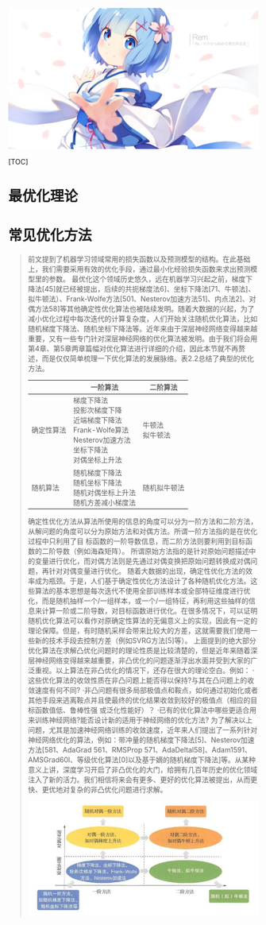 ![异世界.png](./res/other/异世界蕾姆_1.png)

[TOC]

# 最优化理论

# 常见优化方法

>前文提到了机器学习领域常用的损失函数以及预测模型的结构。在此基础上，我们需要采用有效的优化手段，通过最小化经验损失函数来求出预测模型里的参数。
>最优化这个领域历史悠久，远在机器学习兴起之前，梯度下降法[45]就已经被提出，后续的共扼梯度法6]、坐标下降法[71、牛顿法]、拟牛顿法）、Frank-Wolfe方法[501、Nesterov加速方法51]、内点法2]、对偶方法58]等其他确定性优化算法也被陆续发明。随着大数据的兴起，为了减小优化过程中每次迭代的计算复杂度，人们开始关注随机优化算法，比如随机梯度下降法、随机坐标下降法等。近年来由于深层神经网络变得越来越重要，又有一些专门针对深层神经网络的优化算法被发明。由于我们将会用第4章、第5章两章篇幅对优化算法进行详细的介绍，因此本节就不再赘述，而是仅仅简单梳理一下优化算法的发展脉络。表2.2总结了典型的优化方法。
>
>|            | 一阶算法                                                     | 二阶算法             |
>| ---------- | ------------------------------------------------------------ | -------------------- |
>| 确定性算法 | 梯度下降法<br />投影次梯度下降<br />近端梯度下降法<br />Frank-Wolfe算法<br />Nesterov加速方法<br />坐标下降法<br />对偶坐标上升法 | 牛顿法<br />拟牛顿法 |
>| 随机算法   | 随机梯度下降法<br />随机坐标下降法<br />随机对偶坐标上升法<br />随机方差减小梯度法 | 随机拟牛顿法         |
>
>确定性优化方法从算法所使用的信息的角度可以分为一阶方法和二阶方法，从解问题的角度可以分为原始方法和对偶方法。所谓一阶方法指的是在优化过程中只利用了目    标函数的一阶导数信息，而二阶方法则要利用到目标函数的二阶导数（例如海森矩阵）。
>    所谓原始方法指的是针对原始问题描述中的变量进行优化，而对偶方法则是先通过对偶变换把原始问题转换成对偶问题，再针对对偶变量进行优化。
>    随着大数据的出现，确定性优化方法的效率成为瓶颈。于是，人们基于确定性优化方法设计了各种随机优化方法。这些算法的基本思想是每次迭代不使用全部训练样本或全部特征维度进行优化，而是随机抽样一个/一组样本，或一个/一组特征，再利用这些抽样的信息来计算一阶或二阶导数，对目标函数进行优化。在很多情况下，可以证明随机优化算法可以看作对原确定性算法的无偏意义上的实现，因此有一定的理论保障。但是，有时随机采样会带来比较大的方差，这就需要我们使用一些新的技术手段去控制方差（例如SVRG方法[5]等）。
>    上面提到的绝大部分优化算法在求解凸优化问题时的理论性质是比较清楚的，但是近年来随着深层神经网络变得越来越重要，非凸优化的问题逐渐浮出水面并受到大家的广泛重视。以上算法在非凸优化的情况下，还存在很大的理论空白。例如：
>    ·这些优化算法的收敛性质在非凸问题上能否得以保持?与其在凸问题上的收敛速度有何不同?
>    ·非凸问题有很多局部极值点和鞍点，如何通过初始化或者其他手段来逃离鞍点并且使最终的优化结果收敛到较好的极值点（相应的目标函数值低、鲁棒性强
>    或泛化性能好）？
>    ·已有的优化算法中哪些更适合用来训练神经网络?能否设计新的适用于神经网络的优化方法?
>    为了解决以上问题，尤其是加速神经网络训练的收敛速度，近年来人们提出了一系列针对神经网络优化的算法，例如：带冲量的随机梯度下降法[5]、Nesterov加速方法[581、AdaGrad 561、RMSProp 571、AdaDeltal58]、Adam1591、AMSGrad60l、等级优化算法[0]以及基于嫡的随机梯度下降法]等。从某种意义上讲，深度学习开启了非凸优化的大门，给拥有几百年历史的优化领域注入了新的活力。我们相信将来会有更多、更好的优化算法被提出，从而更快、更优地对复杂的非凸优化问题进行求解。
>
>![1571562093327](res/Machine%20Learning%20Base/1571562093327.png)

# 

>

